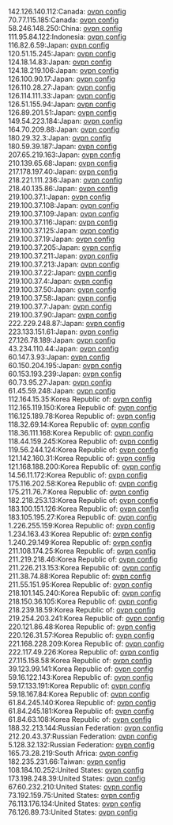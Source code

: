 142.126.140.112:Canada: [ovpn config](vpn/142_126_140_112.ovpn)  
70.77.115.185:Canada: [ovpn config](vpn/70_77_115_185.ovpn)  
58.246.148.250:China: [ovpn config](vpn/58_246_148_250.ovpn)  
111.95.84.122:Indonesia: [ovpn config](vpn/111_95_84_122.ovpn)  
116.82.6.59:Japan: [ovpn config](vpn/116_82_6_59.ovpn)  
120.51.15.245:Japan: [ovpn config](vpn/120_51_15_245.ovpn)  
124.18.14.83:Japan: [ovpn config](vpn/124_18_14_83.ovpn)  
124.18.219.106:Japan: [ovpn config](vpn/124_18_219_106.ovpn)  
126.100.90.17:Japan: [ovpn config](vpn/126_100_90_17.ovpn)  
126.110.28.27:Japan: [ovpn config](vpn/126_110_28_27.ovpn)  
126.114.111.33:Japan: [ovpn config](vpn/126_114_111_33.ovpn)  
126.51.155.94:Japan: [ovpn config](vpn/126_51_155_94.ovpn)  
126.89.201.51:Japan: [ovpn config](vpn/126_89_201_51.ovpn)  
149.54.223.184:Japan: [ovpn config](vpn/149_54_223_184.ovpn)  
164.70.209.88:Japan: [ovpn config](vpn/164_70_209_88.ovpn)  
180.29.32.3:Japan: [ovpn config](vpn/180_29_32_3.ovpn)  
180.59.39.187:Japan: [ovpn config](vpn/180_59_39_187.ovpn)  
207.65.219.163:Japan: [ovpn config](vpn/207_65_219_163.ovpn)  
210.139.65.68:Japan: [ovpn config](vpn/210_139_65_68.ovpn)  
217.178.197.40:Japan: [ovpn config](vpn/217_178_197_40.ovpn)  
218.221.111.236:Japan: [ovpn config](vpn/218_221_111_236.ovpn)  
218.40.135.86:Japan: [ovpn config](vpn/218_40_135_86.ovpn)  
219.100.37.1:Japan: [ovpn config](vpn/219_100_37_1.ovpn)  
219.100.37.108:Japan: [ovpn config](vpn/219_100_37_108.ovpn)  
219.100.37.109:Japan: [ovpn config](vpn/219_100_37_109.ovpn)  
219.100.37.116:Japan: [ovpn config](vpn/219_100_37_116.ovpn)  
219.100.37.125:Japan: [ovpn config](vpn/219_100_37_125.ovpn)  
219.100.37.19:Japan: [ovpn config](vpn/219_100_37_19.ovpn)  
219.100.37.205:Japan: [ovpn config](vpn/219_100_37_205.ovpn)  
219.100.37.211:Japan: [ovpn config](vpn/219_100_37_211.ovpn)  
219.100.37.213:Japan: [ovpn config](vpn/219_100_37_213.ovpn)  
219.100.37.22:Japan: [ovpn config](vpn/219_100_37_22.ovpn)  
219.100.37.4:Japan: [ovpn config](vpn/219_100_37_4.ovpn)  
219.100.37.50:Japan: [ovpn config](vpn/219_100_37_50.ovpn)  
219.100.37.58:Japan: [ovpn config](vpn/219_100_37_58.ovpn)  
219.100.37.7:Japan: [ovpn config](vpn/219_100_37_7.ovpn)  
219.100.37.90:Japan: [ovpn config](vpn/219_100_37_90.ovpn)  
222.229.248.87:Japan: [ovpn config](vpn/222_229_248_87.ovpn)  
223.133.151.61:Japan: [ovpn config](vpn/223_133_151_61.ovpn)  
27.126.78.189:Japan: [ovpn config](vpn/27_126_78_189.ovpn)  
43.234.110.44:Japan: [ovpn config](vpn/43_234_110_44.ovpn)  
60.147.3.93:Japan: [ovpn config](vpn/60_147_3_93.ovpn)  
60.150.204.195:Japan: [ovpn config](vpn/60_150_204_195.ovpn)  
60.153.193.239:Japan: [ovpn config](vpn/60_153_193_239.ovpn)  
60.73.95.27:Japan: [ovpn config](vpn/60_73_95_27.ovpn)  
61.45.59.248:Japan: [ovpn config](vpn/61_45_59_248.ovpn)  
112.164.15.35:Korea Republic of: [ovpn config](vpn/112_164_15_35.ovpn)  
112.165.119.150:Korea Republic of: [ovpn config](vpn/112_165_119_150.ovpn)  
116.125.189.78:Korea Republic of: [ovpn config](vpn/116_125_189_78.ovpn)  
118.32.69.14:Korea Republic of: [ovpn config](vpn/118_32_69_14.ovpn)  
118.36.111.168:Korea Republic of: [ovpn config](vpn/118_36_111_168.ovpn)  
118.44.159.245:Korea Republic of: [ovpn config](vpn/118_44_159_245.ovpn)  
119.56.244.124:Korea Republic of: [ovpn config](vpn/119_56_244_124.ovpn)  
121.142.160.31:Korea Republic of: [ovpn config](vpn/121_142_160_31.ovpn)  
121.168.188.200:Korea Republic of: [ovpn config](vpn/121_168_188_200.ovpn)  
14.56.11.172:Korea Republic of: [ovpn config](vpn/14_56_11_172.ovpn)  
175.116.202.58:Korea Republic of: [ovpn config](vpn/175_116_202_58.ovpn)  
175.211.76.7:Korea Republic of: [ovpn config](vpn/175_211_76_7.ovpn)  
182.218.253.13:Korea Republic of: [ovpn config](vpn/182_218_253_13.ovpn)  
183.100.151.126:Korea Republic of: [ovpn config](vpn/183_100_151_126.ovpn)  
183.105.195.27:Korea Republic of: [ovpn config](vpn/183_105_195_27.ovpn)  
1.226.255.159:Korea Republic of: [ovpn config](vpn/1_226_255_159.ovpn)  
1.234.163.43:Korea Republic of: [ovpn config](vpn/1_234_163_43.ovpn)  
1.240.29.149:Korea Republic of: [ovpn config](vpn/1_240_29_149.ovpn)  
211.108.174.25:Korea Republic of: [ovpn config](vpn/211_108_174_25.ovpn)  
211.219.218.46:Korea Republic of: [ovpn config](vpn/211_219_218_46.ovpn)  
211.226.213.153:Korea Republic of: [ovpn config](vpn/211_226_213_153.ovpn)  
211.38.74.88:Korea Republic of: [ovpn config](vpn/211_38_74_88.ovpn)  
211.55.151.95:Korea Republic of: [ovpn config](vpn/211_55_151_95.ovpn)  
218.101.145.240:Korea Republic of: [ovpn config](vpn/218_101_145_240.ovpn)  
218.150.36.105:Korea Republic of: [ovpn config](vpn/218_150_36_105.ovpn)  
218.239.18.59:Korea Republic of: [ovpn config](vpn/218_239_18_59.ovpn)  
219.254.203.241:Korea Republic of: [ovpn config](vpn/219_254_203_241.ovpn)  
220.121.86.48:Korea Republic of: [ovpn config](vpn/220_121_86_48.ovpn)  
220.126.31.57:Korea Republic of: [ovpn config](vpn/220_126_31_57.ovpn)  
221.168.228.209:Korea Republic of: [ovpn config](vpn/221_168_228_209.ovpn)  
222.117.49.226:Korea Republic of: [ovpn config](vpn/222_117_49_226.ovpn)  
27.115.158.58:Korea Republic of: [ovpn config](vpn/27_115_158_58.ovpn)  
39.123.99.141:Korea Republic of: [ovpn config](vpn/39_123_99_141.ovpn)  
59.16.122.143:Korea Republic of: [ovpn config](vpn/59_16_122_143.ovpn)  
59.17.133.191:Korea Republic of: [ovpn config](vpn/59_17_133_191.ovpn)  
59.18.167.84:Korea Republic of: [ovpn config](vpn/59_18_167_84.ovpn)  
61.84.245.140:Korea Republic of: [ovpn config](vpn/61_84_245_140.ovpn)  
61.84.245.181:Korea Republic of: [ovpn config](vpn/61_84_245_181.ovpn)  
61.84.63.108:Korea Republic of: [ovpn config](vpn/61_84_63_108.ovpn)  
188.32.213.144:Russian Federation: [ovpn config](vpn/188_32_213_144.ovpn)  
212.20.43.37:Russian Federation: [ovpn config](vpn/212_20_43_37.ovpn)  
5.128.32.132:Russian Federation: [ovpn config](vpn/5_128_32_132.ovpn)  
165.73.28.219:South Africa: [ovpn config](vpn/165_73_28_219.ovpn)  
182.235.231.66:Taiwan: [ovpn config](vpn/182_235_231_66.ovpn)  
108.184.10.252:United States: [ovpn config](vpn/108_184_10_252.ovpn)  
173.198.248.39:United States: [ovpn config](vpn/173_198_248_39.ovpn)  
67.60.232.210:United States: [ovpn config](vpn/67_60_232_210.ovpn)  
73.192.159.75:United States: [ovpn config](vpn/73_192_159_75.ovpn)  
76.113.176.134:United States: [ovpn config](vpn/76_113_176_134.ovpn)  
76.126.89.73:United States: [ovpn config](vpn/76_126_89_73.ovpn)  
